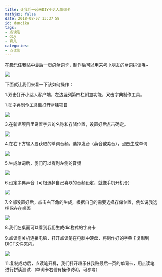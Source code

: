 ```yaml
---
title: 让我们一起来DIY小达人单词卡
mathjax: false
date: 2018-08-07 13:37:58
id: dancika
tags:
- 点读笔
- diy
- 育儿
categories:
- 点读笔
---
```


在趣乐任我贴中最后一页的单词卡，制作后可以用来考小朋友的单词拼读哦\~

<!---more--->

![](https://gitee.com/zihm/images/raw/master/hexo/20210506132643.jpg)

下面就让我们来看一下该如何操作：

1.双击打开小达人客户端，左边竖列第四栏附加功能，双击字典制作工具。

1.在字典制作工具里打开新建项目

![](https://gitee.com/zihm/images/raw/master/hexo/20210506132646.jpg)

3.在新建项目里设置字典的名称和存储位置，设置好后点击确定。

![](https://gitee.com/zihm/images/raw/master/hexo/20210506132649.jpg)

4.在右下方输入要获取的单词音频，选择发音（英音或美音），点击生成单词

![](https://gitee.com/zihm/images/raw/master/hexo/20210506132652.jpg)

5.生成单词后，我们可以看到左侧的音频

![](https://gitee.com/zihm/images/raw/master/hexo/20210506132655.jpg)

6.设定字典声音（可根选择自己喜欢的音频设定，就像手机开机音）

![](https://gitee.com/zihm/images/raw/master/hexo/20210506132658.jpg)

7.全部设置好后，点击右下角的生成，根据自己的需要选择存储位置，例如说我选择保存在桌面

![](https://gitee.com/zihm/images/raw/master/hexo/20210506132701.jpg)

8.我们在桌面可以看到我们生成dic格式的字典卡

9.点读笔关机连接电脑，打开点读笔在电脑中硬盘，将制作好的字典卡复制到DICT文件夹内。

![](https://gitee.com/zihm/images/raw/master/hexo/20210506132704.jpg)

11.复制成功后，点读笔开机，我们打开趣乐任我贴最后一页的单词卡，用点读笔进行拼读测试.（单词卡右侧有操作说明，可参考）